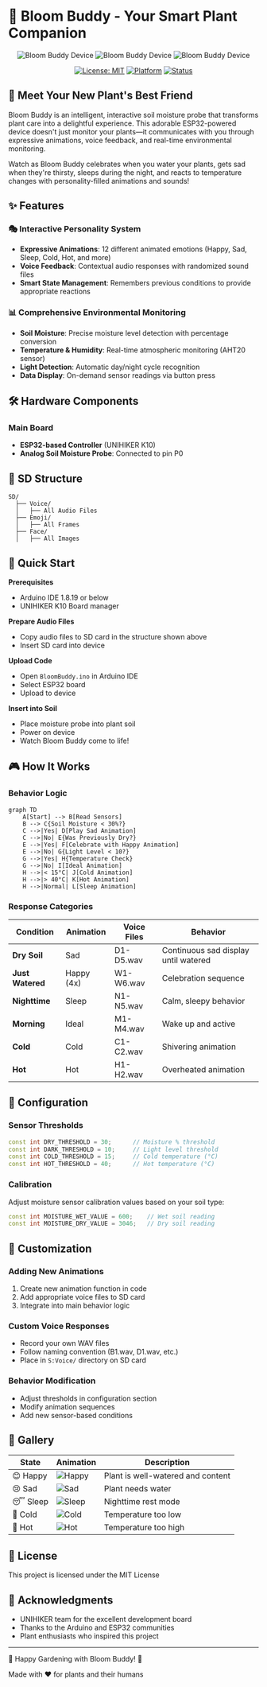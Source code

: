 # 🌱 Bloom Buddy - Your Smart Plant Companion

<div align="center">
  <img src="https://github.com/MukeshSankhla/Bloom-Buddy/blob/main/images/Cover.gif" alt="Bloom Buddy Device">
  <img src="https://github.com/MukeshSankhla/Bloom-Buddy/blob/main/images/DSC01019.JPG" alt="Bloom Buddy Device">
  <img src="https://github.com/MukeshSankhla/Bloom-Buddy/blob/main/images/S1.png" alt="Bloom Buddy Device">
  
  [![License: MIT](https://img.shields.io/badge/License-MIT-yellow.svg)](https://opensource.org/licenses/MIT)
  [![Platform](https://img.shields.io/badge/Platform-ESP32-blue.svg)](https://www.espressif.com/en/products/socs/esp32)
  [![Status](https://img.shields.io/badge/Status-Active-brightgreen.svg)]()
</div>

## 🌟 Meet Your New Plant's Best Friend

Bloom Buddy is an intelligent, interactive soil moisture probe that transforms plant care into a delightful experience. This adorable ESP32-powered device doesn't just monitor your plants—it communicates with you through expressive animations, voice feedback, and real-time environmental monitoring.

Watch as Bloom Buddy celebrates when you water your plants, gets sad when they're thirsty, sleeps during the night, and reacts to temperature changes with personality-filled animations and sounds!

## ✨ Features

### 🎭 **Interactive Personality System**
- **Expressive Animations**: 12 different animated emotions (Happy, Sad, Sleep, Cold, Hot, and more)
- **Voice Feedback**: Contextual audio responses with randomized sound files
- **Smart State Management**: Remembers previous conditions to provide appropriate reactions

### 📊 **Comprehensive Environmental Monitoring**
- **Soil Moisture**: Precise moisture level detection with percentage conversion
- **Temperature & Humidity**: Real-time atmospheric monitoring (AHT20 sensor)
- **Light Detection**: Automatic day/night cycle recognition
- **Data Display**: On-demand sensor readings via button press

## 🛠️ Hardware Components

### Main Board
- **ESP32-based Controller** (UNIHIKER K10)
- **Analog Soil Moisture Probe**: Connected to pin P0

## 📁 SD Structure

```
SD/
  ├── Voice/
  │   ├── All Audio Files
  ├── Emoji/
  │   ├── All Frames
  ├── Face/
  │   ├── All Images
```

## 🚀 Quick Start

**Prerequisites**
- Arduino IDE 1.8.19 or below
- UNIHIKER K10 Board manager


**Prepare Audio Files**
   - Copy audio files to SD card in the structure shown above
   - Insert SD card into device

**Upload Code**
   - Open `BloomBuddy.ino` in Arduino IDE
   - Select ESP32 board
   - Upload to device

**Insert into Soil**
   - Place moisture probe into plant soil
   - Power on device
   - Watch Bloom Buddy come to life!

## 🎮 How It Works

### Behavior Logic

```mermaid
graph TD
    A[Start] --> B[Read Sensors]
    B --> C{Soil Moisture < 30%?}
    C -->|Yes| D[Play Sad Animation]
    C -->|No| E{Was Previously Dry?}
    E -->|Yes| F[Celebrate with Happy Animation]
    E -->|No| G{Light Level < 10?}
    G -->|Yes| H{Temperature Check}
    G -->|No| I[Ideal Animation]
    H -->|< 15°C| J[Cold Animation]
    H -->|> 40°C| K[Hot Animation]
    H -->|Normal| L[Sleep Animation]
```

### Response Categories

| Condition | Animation | Voice Files | Behavior |
|-----------|-----------|-------------|----------|
| **Dry Soil** | Sad | D1-D5.wav | Continuous sad display until watered |
| **Just Watered** | Happy (4x) | W1-W6.wav | Celebration sequence |
| **Nighttime** | Sleep | N1-N5.wav | Calm, sleepy behavior |
| **Morning** | Ideal | M1-M4.wav | Wake up and active |
| **Cold** | Cold | C1-C2.wav | Shivering animation |
| **Hot** | Hot | H1-H2.wav | Overheated animation |

## 🔧 Configuration

### Sensor Thresholds
```cpp
const int DRY_THRESHOLD = 30;      // Moisture % threshold
const int DARK_THRESHOLD = 10;     // Light level threshold
const int COLD_THRESHOLD = 15;     // Cold temperature (°C)
const int HOT_THRESHOLD = 40;      // Hot temperature (°C)
```

### Calibration
Adjust moisture sensor calibration values based on your soil type:
```cpp
const int MOISTURE_WET_VALUE = 600;    // Wet soil reading
const int MOISTURE_DRY_VALUE = 3046;   // Dry soil reading
```

## 🎨 Customization

### Adding New Animations
1. Create new animation function in code
2. Add appropriate voice files to SD card
3. Integrate into main behavior logic

### Custom Voice Responses
- Record your own WAV files
- Follow naming convention (B1.wav, D1.wav, etc.)
- Place in `S:Voice/` directory on SD card

### Behavior Modification
- Adjust thresholds in configuration section
- Modify animation sequences
- Add new sensor-based conditions

## 📸 Gallery

| State | Animation | Description |
|-------|-----------|-------------|
| 😊 Happy | ![Happy](https://github.com/MukeshSankhla/Bloom-Buddy/blob/main/Gifs/12.gif?text=😊) | Plant is well-watered and content |
| 😢 Sad | ![Sad](https://github.com/MukeshSankhla/Bloom-Buddy/blob/main/Gifs/10.gif?text=😢) | Plant needs water |
| 😴 Sleep | ![Sleep](https://github.com/MukeshSankhla/Bloom-Buddy/blob/main/Gifs/17.gif?text=😴) | Nighttime rest mode |
| 🥶 Cold | ![Cold](https://github.com/MukeshSankhla/Bloom-Buddy/blob/main/Gifs/7.gif?text=🥶) | Temperature too low |
| 🥵 Hot | ![Hot](https://github.com/MukeshSankhla/Bloom-Buddy/blob/main/Gifs/5.gif?text=🥵) | Temperature too high |

## 📄 License

This project is licensed under the MIT License

## 🙏 Acknowledgments

- UNIHIKER team for the excellent development board
- Thanks to the Arduino and ESP32 communities
- Plant enthusiasts who inspired this project
---

🌱 Happy Gardening with Bloom Buddy! 🌱

Made with ❤️ for plants and their humans

